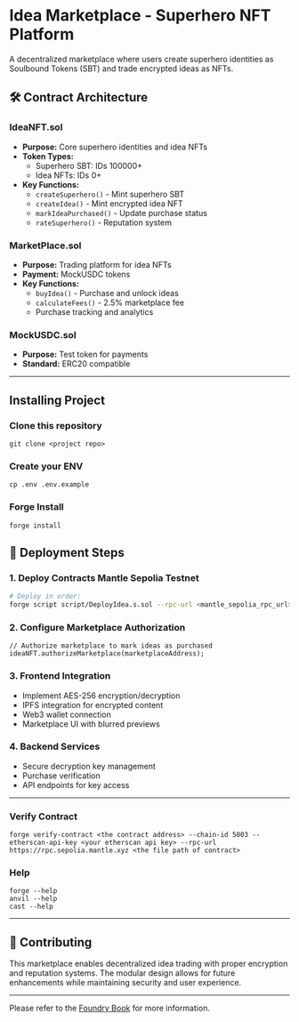 # Idea Marketplace - Superhero NFT Platform

A decentralized marketplace where users create superhero identities as Soulbound Tokens (SBT) and trade encrypted ideas as NFTs.

## 🛠️ Contract Architecture

### IdeaNFT.sol
- **Purpose:** Core superhero identities and idea NFTs
- **Token Types:** 
  - Superhero SBT: IDs 100000+
  - Idea NFTs: IDs 0+
- **Key Functions:**
  - `createSuperhero()` - Mint superhero SBT
  - `createIdea()` - Mint encrypted idea NFT
  - `markIdeaPurchased()` - Update purchase status
  - `rateSuperhero()` - Reputation system

### MarketPlace.sol  
- **Purpose:** Trading platform for idea NFTs
- **Payment:** MockUSDC tokens
- **Key Functions:**
  - `buyIdea()` - Purchase and unlock ideas
  - `calculateFees()` - 2.5% marketplace fee
  - Purchase tracking and analytics

### MockUSDC.sol
- **Purpose:** Test token for payments
- **Standard:** ERC20 compatible

---

## Installing Project

### Clone this repository
```
git clone <project repo>
```

### Create your ENV
```
cp .env .env.example
```

### Forge Install
```
forge install
```

## 🚀 Deployment Steps

### 1. Deploy Contracts Mantle Sepolia Testnet
```bash
# Deploy in order:
forge script script/DeployIdea.s.sol --rpc-url <mantle_sepolia_rpc_url> --broadcast
```

### 2. Configure Marketplace Authorization
```solidity
// Authorize marketplace to mark ideas as purchased
ideaNFT.authorizeMarketplace(marketplaceAddress);
```

### 3. Frontend Integration
- Implement AES-256 encryption/decryption
- IPFS integration for encrypted content
- Web3 wallet connection
- Marketplace UI with blurred previews

### 4. Backend Services
- Secure decryption key management
- Purchase verification
- API endpoints for key access

---

### Verify Contract
```
forge verify-contract <the contract address> --chain-id 5003 --etherscan-api-key <your etherscan api key> --rpc-url https://rpc.sepolia.mantle.xyz <the file path of contract>
```

### Help

```shell
forge --help
anvil --help
cast --help
```

---

## 🤝 Contributing

This marketplace enables decentralized idea trading with proper encryption and reputation systems. The modular design allows for future enhancements while maintaining security and user experience.

---

Please refer to the [Foundry Book](https://book.getfoundry.sh/) for more information.